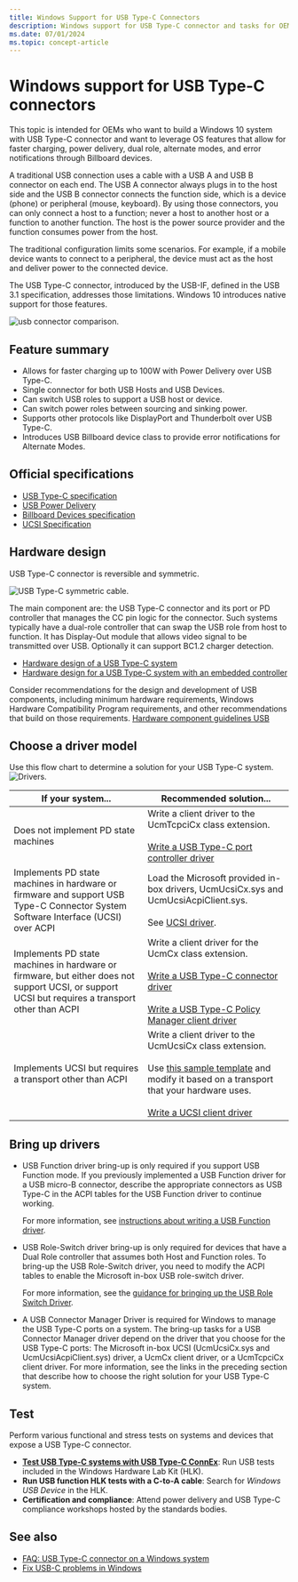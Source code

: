 ```yaml
---
title: Windows Support for USB Type-C Connectors
description: Windows support for USB Type-C connector and tasks for OEMs who are building USB Type-C systems.
ms.date: 07/01/2024
ms.topic: concept-article
---
```


# Windows support for USB Type-C connectors

This topic is intended for OEMs who want to build a Windows 10 system with USB Type-C connector and want to leverage OS features that allow for faster charging, power delivery, dual role, alternate modes, and error notifications through Billboard devices.

A traditional USB connection uses a cable with a USB A and USB B connector on each end. The USB A connector always plugs in to the host side and the USB B connector connects the function side, which is a device (phone) or peripheral (mouse, keyboard). By using those connectors, you can only connect a host to a function; never a host to another host or a function to another function. The host is the power source provider and the function consumes power from the host.

The traditional configuration limits some scenarios. For example, if a mobile device wants to connect to a peripheral, the device must act as the host and deliver power to the connected device.

The USB Type-C connector, introduced by the USB-IF, defined in the USB 3.1 specification, addresses those limitations. Windows 10 introduces native support for those features.

![usb connector comparison.](images/typecccomp.jpg)

## Feature summary

- Allows for faster charging up to 100W with Power Delivery over USB Type-C.
- Single connector for both USB Hosts and USB Devices.
- Can switch USB roles to support a USB host or device.
- Can switch power roles between sourcing and sinking power.
- Supports other protocols like DisplayPort and Thunderbolt over USB Type-C.
- Introduces USB Billboard device class to provide error notifications for Alternate Modes.

## Official specifications

- [USB Type-C specification](https://usb.org/document-library/usb-type-cr-cable-and-connector-specification-revision-20)
- [USB Power Delivery](https://www.usb.org/sites/default/files/D2T2-1%20-%20USB%20Power%20Delivery.pdf)
- [Billboard Devices specification](https://www.usb.org/document-library/billboard-device-class-spec-revision-121-and-adopters-agreement#:~:text=The%20USB%20Billboard%20Device%20Class%20definition%20describes%20the,to%20provide%20support%20details%20in%20a%20human-readable%20format.)
- [UCSI Specification](https://www.intel.com/content/www/us/en/products/docs/io/universal-serial-bus/usb-type-c-ucsi-spec.html)

## Hardware design

USB Type-C connector is reversible and symmetric.

![USB Type-C symmetric cable.](images/usb-type-c.png)

The main component are: the USB Type-C connector and its port or PD controller that manages the CC pin logic for the connector. Such systems typically have a dual-role controller that can swap the USB role from host to function. It has Display-Out module that allows video signal to be transmitted over USB. Optionally it can support BC1.2 charger detection.

- [Hardware design of a USB Type-C system](architecture--usb-type-c-in-a-windows-system.md)
- [Hardware design for a USB Type-C system with an embedded controller](ucsi.md)

Consider recommendations for the design and development of USB components, including minimum hardware requirements, Windows Hardware Compatibility Program requirements, and other recommendations that build on those requirements.
[Hardware component guidelines USB](/windows-hardware/design/component-guidelines/universal-serial-bus--usb-)

## Choose a driver model

Use this flow chart to determine a solution for your USB Type-C system.
![Drivers.](images/drivers-c.png)

| If your system... | Recommended solution... |
|--|--|
| Does not implement PD state machines | Write a client driver to the UcmTcpciCx class extension.<br/><br/>[Write a USB Type-C port controller driver](write-a-usb-type-c-port-controller-driver.md) |
| Implements PD state machines in hardware or firmware and support USB Type-C Connector System Software Interface (UCSI) over ACPI | Load the Microsoft provided in-box drivers, UcmUcsiCx.sys and UcmUcsiAcpiClient.sys.<br/><br/>See [UCSI driver](ucsi.md). |
| Implements PD state machines in hardware or firmware, but either does not support UCSI, or support UCSI but requires a transport other than ACPI | Write a client driver for the UcmCx class extension.<br/><br/>[Write a USB Type-C connector driver](bring-up-a-usb-type-c-connector-on-a-windows-system.md)<br/><br/>[Write a USB Type-C Policy Manager client driver](policy-manager-client.md) |
| Implements UCSI but requires a transport other than ACPI | Write a client driver to the UcmUcsiCx class extension.<br/><br/>Use [this sample template](https://github.com/Microsoft/Windows-driver-samples/tree/main/usb/UcmCxUcsi) and modify it based on a transport that your hardware uses.<br/><br/>[Write a UCSI client driver](write-a-ucsi-driver.md) |

## Bring up drivers

- USB Function driver bring-up is only required if you support USB Function mode. If you previously implemented a USB Function driver for a USB micro-B connector, describe the appropriate connectors as USB Type-C in the ACPI tables for the USB Function driver to continue working.

    For more information, see [instructions about writing a USB Function driver](developing-windows-drivers-for-usb-function-controllers.md).

- USB Role-Switch driver bring-up is only required for devices that have a Dual Role controller that assumes both Host and Function roles. To bring-up the USB Role-Switch driver, you need to modify the ACPI tables to enable the Microsoft in-box USB role-switch driver.

    For more information, see the [guidance for bringing up the USB Role Switch Driver](dual-role-controller-bringup-for-a-usb-type-c-system.md).

- A USB Connector Manager Driver is required for Windows to manage the USB Type-C ports on a system. The bring-up tasks for a USB Connector Manager driver depend on the driver that you choose for the USB Type-C ports: The Microsoft in-box UCSI (UcmUcsiCx.sys and UcmUcsiAcpiClient.sys) driver, a UcmCx client driver, or a UcmTcpciCx client driver. For more information, see the links in the preceding section that describe how to choose the right solution for your USB Type-C system.

## Test

Perform various functional and stress tests on systems and devices that expose a USB Type-C connector.

- **[Test USB Type-C systems with USB Type-C ConnEx](test-usb-type-c-systems-with-mutt-connex-c.md)**: Run USB tests included in the Windows Hardware Lab Kit (HLK).
- **Run USB function HLK tests with a C-to-A cable**: Search for *Windows USB Device* in the HLK.
- **Certification and compliance**: Attend power delivery and USB Type-C compliance workshops hosted by the standards bodies.

## See also

- [FAQ: USB Type-C connector on a Windows system](faq--usb-type-c-connector-on-a-windows-system.yml)
- [Fix USB-C problems in Windows](https://support.microsoft.com/windows/fix-usb-c-problems-in-windows-f4e0e529-74f5-cdae-3194-43743f30eed2)
